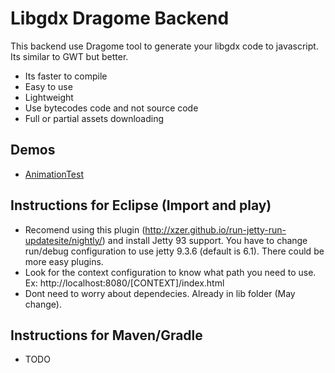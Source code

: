 # Libgdx Dragome Backend
This backend use Dragome tool to generate your libgdx code to javascript. Its similar to GWT but better.
* Its faster to compile
* Easy to use
* Lightweight
* Use bytecodes code and not source code
* Full or partial assets downloading 

## Demos
* [AnimationTest](http://xpenatan.github.io/dragome-backend/index.html) 

## Instructions for Eclipse (Import and play)
* Recomend using this plugin (http://xzer.github.io/run-jetty-run-updatesite/nightly/) and install Jetty 93 support. You have to change run/debug configuration to use jetty 9.3.6 (default is 6.1). There could be more easy plugins.
* Look for the context configuration to know what path you need to use. Ex: http://localhost:8080/[CONTEXT]/index.html
* Dont need to worry about dependecies. Already in lib folder (May change).

## Instructions for Maven/Gradle
* TODO
